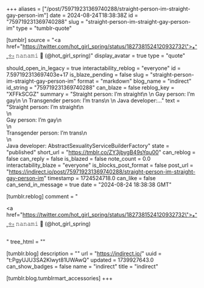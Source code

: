+++
aliases = ["/post/759719231369740288/straight-person-im-straight-gay-person-im"]
date = 2024-08-24T18:38:38Z
id = "759719231369740288"
slug = "straight-person-im-straight-gay-person-im"
type = "tumblr-quote"

[tumblr]
source = "<a href=\"https://twitter.com/hot_girl_spring/status/1827381524120932732\">⁎⁺˳✧༚ 𝚗𝚊𝚗𝚊𝚖𝚒 🎀 (@hot_girl_spring)</a>"
display_avatar = true
type = "quote"
should_open_in_legacy = true
interactability_reblog = "everyone"
id = 7.597192313697403e+17
is_blaze_pending = false
slug = "straight-person-im-straight-gay-person-im"
format = "markdown"
blog_name = "indirect"
id_string = "759719231369740288"
can_blaze = false
reblog_key = "XFFkSCGZ"
summary = "Straight person: I’m straight\n \n Gay person: I’m gay\n \n Transgender person: I’m trans\n \n Java developer:..."
text = "Straight person: I’m straight\n<br/>\n<br/>Gay person: I’m gay\n<br/>\n<br/>Transgender person: I’m trans\n<br/>\n<br/>Java developer: AbstractSexualityServiceBuilderFactory"
state = "published"
short_url = "https://tmblr.co/ZY3jbygB49sYqu00"
can_reblog = false
can_reply = false
is_blazed = false
note_count = 0.0
interactability_blaze = "everyone"
is_blocks_post_format = false
post_url = "https://indirect.io/post/759719231369740288/straight-person-im-straight-gay-person-im"
timestamp = 1724524718.0
can_like = false
can_send_in_message = true
date = "2024-08-24 18:38:38 GMT"

[tumblr.reblog]
comment = "<p><a href=\"https://twitter.com/hot_girl_spring/status/1827381524120932732\">⁎⁺˳✧༚ 𝚗𝚊𝚗𝚊𝚖𝚒 🎀 (@hot_girl_spring)</a></p>"
tree_html = ""

[tumblr.blog]
description = ""
url = "https://indirect.io/"
uuid = "t:PgyUJU3SA2Klwyt81UWAwQ"
updated = 1739927643.0
can_show_badges = false
name = "indirect"
title = "indirect"

[tumblr.blog.tumblrmart_accessories]
+++
